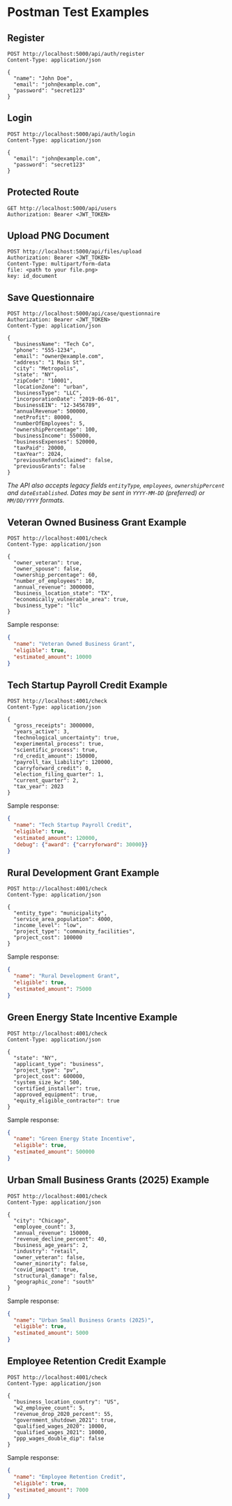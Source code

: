 # Postman Test Examples

## Register
```http
POST http://localhost:5000/api/auth/register
Content-Type: application/json

{
  "name": "John Doe",
  "email": "john@example.com",
  "password": "secret123"
}
```

## Login
```http
POST http://localhost:5000/api/auth/login
Content-Type: application/json

{
  "email": "john@example.com",
  "password": "secret123"
}
```

## Protected Route
```http
GET http://localhost:5000/api/users
Authorization: Bearer <JWT_TOKEN>
```

## Upload PNG Document
```http
POST http://localhost:5000/api/files/upload
Authorization: Bearer <JWT_TOKEN>
Content-Type: multipart/form-data
file: <path to your file.png>
key: id_document
```

## Save Questionnaire
```http
POST http://localhost:5000/api/case/questionnaire
Authorization: Bearer <JWT_TOKEN>
Content-Type: application/json

{
  "businessName": "Tech Co",
  "phone": "555-1234",
  "email": "owner@example.com",
  "address": "1 Main St",
  "city": "Metropolis",
  "state": "NY",
  "zipCode": "10001",
  "locationZone": "urban",
  "businessType": "LLC",
  "incorporationDate": "2019-06-01",
  "businessEIN": "12-3456789",
  "annualRevenue": 500000,
  "netProfit": 80000,
  "numberOfEmployees": 5,
  "ownershipPercentage": 100,
  "businessIncome": 550000,
  "businessExpenses": 520000,
  "taxPaid": 20000,
  "taxYear": 2024,
  "previousRefundsClaimed": false,
  "previousGrants": false
}
```

*The API also accepts legacy fields `entityType`, `employees`, `ownershipPercent` and `dateEstablished`. Dates may be sent in `YYYY-MM-DD` (preferred) or `MM/DD/YYYY` formats.*

## Veteran Owned Business Grant Example
```http
POST http://localhost:4001/check
Content-Type: application/json

{
  "owner_veteran": true,
  "owner_spouse": false,
  "ownership_percentage": 60,
  "number_of_employees": 10,
  "annual_revenue": 3000000,
  "business_location_state": "TX",
  "economically_vulnerable_area": true,
  "business_type": "llc"
}
```

Sample response:

```json
{
  "name": "Veteran Owned Business Grant",
  "eligible": true,
  "estimated_amount": 10000
}
```

## Tech Startup Payroll Credit Example

```http
POST http://localhost:4001/check
Content-Type: application/json

{
  "gross_receipts": 3000000,
  "years_active": 3,
  "technological_uncertainty": true,
  "experimental_process": true,
  "scientific_process": true,
  "rd_credit_amount": 150000,
  "payroll_tax_liability": 120000,
  "carryforward_credit": 0,
  "election_filing_quarter": 1,
  "current_quarter": 2,
  "tax_year": 2023
}
```

Sample response:

```json
{
  "name": "Tech Startup Payroll Credit",
  "eligible": true,
  "estimated_amount": 120000,
  "debug": {"award": {"carryforward": 30000}}
}
```

## Rural Development Grant Example

```http
POST http://localhost:4001/check
Content-Type: application/json

{
  "entity_type": "municipality",
  "service_area_population": 4000,
  "income_level": "low",
  "project_type": "community_facilities",
  "project_cost": 100000
}
```

Sample response:

```json
{
  "name": "Rural Development Grant",
  "eligible": true,
  "estimated_amount": 75000
}
```

## Green Energy State Incentive Example
```http
POST http://localhost:4001/check
Content-Type: application/json

{
  "state": "NY",
  "applicant_type": "business",
  "project_type": "pv",
  "project_cost": 600000,
  "system_size_kw": 500,
  "certified_installer": true,
  "approved_equipment": true,
  "equity_eligible_contractor": true
}
```

Sample response:
```json
{
  "name": "Green Energy State Incentive",
  "eligible": true,
  "estimated_amount": 500000
}
```

## Urban Small Business Grants (2025) Example
```http
POST http://localhost:4001/check
Content-Type: application/json

{
  "city": "Chicago",
  "employee_count": 3,
  "annual_revenue": 150000,
  "revenue_decline_percent": 40,
  "business_age_years": 2,
  "industry": "retail",
  "owner_veteran": false,
  "owner_minority": false,
  "covid_impact": true,
  "structural_damage": false,
  "geographic_zone": "south"
}
```

Sample response:
```json
{
  "name": "Urban Small Business Grants (2025)",
  "eligible": true,
  "estimated_amount": 5000
}
```

## Employee Retention Credit Example
```http
POST http://localhost:4001/check
Content-Type: application/json

{
  "business_location_country": "US",
  "w2_employee_count": 5,
  "revenue_drop_2020_percent": 55,
  "government_shutdown_2021": true,
  "qualified_wages_2020": 10000,
  "qualified_wages_2021": 10000,
  "ppp_wages_double_dip": false
}
```

Sample response:
```json
{
  "name": "Employee Retention Credit",
  "eligible": true,
  "estimated_amount": 7000
}
```
